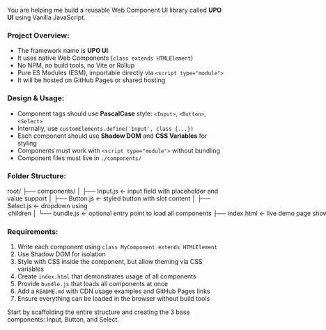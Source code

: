 You are helping me build a reusable Web Component UI library called **UPO UI** using Vanilla JavaScript.

### Project Overview:
- The framework name is **UPO UI**
- It uses native Web Components (`class extends HTMLElement`)
- No NPM, no build tools, no Vite or Rollup
- Pure ES Modules (ESM), importable directly via `<script type="module">`
- It will be hosted on GitHub Pages or shared hosting

### Design & Usage:
- Component tags should use **PascalCase** style: `<Input>`, `<Button>`, `<Select>`
- Internally, use `customElements.define('Input', class {...})`
- Each component should use **Shadow DOM** and **CSS Variables** for styling
- Components must work with `<script type="module">` without bundling
- Component files must live in `./components/`

### Folder Structure:
root/
├── components/
│ ├── Input.js ← input field with placeholder and value support
│ ├── Button.js ← styled button with slot content
│ ├── Select.js ← dropdown using <option> children
│ └── bundle.js ← optional entry point to load all components
├── index.html ← live demo page showing all components
├── README.md ← usage instructions
└── .nojekyll ← for GitHub Pages compatibility


### Requirements:
1. Write each component using `class MyComponent extends HTMLElement`
2. Use Shadow DOM for isolation
3. Style with CSS inside the component, but allow theming via CSS variables
4. Create `index.html` that demonstrates usage of all components
5. Provide `bundle.js` that loads all components at once
6. Add a `README.md` with CDN usage examples and GitHub Pages links
7. Ensure everything can be loaded in the browser without build tools

Start by scaffolding the entire structure and creating the 3 base components: Input, Button, and Select.
